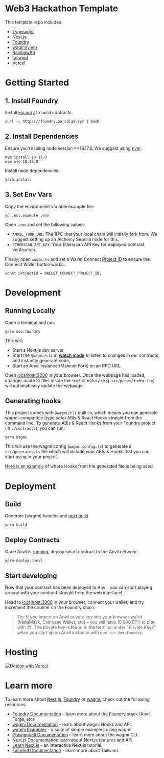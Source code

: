 # Web3 Hackathon Template

This template repo includes:

- [Typescript](https://www.typescriptlang.org/)
- [Next.js](https://nextjs.org)
- [Foundry](https://book.getfoundry.sh/)
- [wagmi/viem](https://wagmi.sh)
- [RainbowKit](https://www.rainbowkit.com/)
- [tailwind](https://tailwindcss.com/)
- [Vercel](#hosting)

# Getting Started

## 1. Install Foundry

Install [Foundry](https://book.getfoundry.sh/getting-started/installation) to build contracts:

```
curl -L https://foundry.paradigm.xyz | bash
```

<!-- ## Install submodules -->

## 2. Install Dependencies

Ensure you're using node version >=18.17.0. We suggest using [nvm](https://github.com/nvm-sh/nvm):

```
nvm install 18.17.0
nvm use 18.17.0
```

Install node dependencies:

```
yarn install
```

## 3. Set Env Vars

Copy the environment variable example file:

```
cp .env.example .env
```

Open `.env` and set the following values:

- `ANVIL_FORK_URL`: The RPC that your local chain will initially fork from. We suggest setting up an Alchemy Sepolia node for this.
- `ETHERSCAN_API_KEY`: Your Etherscan API Key for deployed contract verification.

Finally, open `wagmi.ts` and set a Wallet Connect [Project ID](https://cloud.walletconnect.com/app)
to ensure the Connect Wallet button works.

```
const projectId = WALLET_CONNECT_PROJECT_ID;
```

# Development

## Running Locally

Open a terminal and run:

```
yarn dev:foundry
```

This will:

- Start a Next.js dev server,
- Start the `@wagmi/cli` in [**watch mode**](https://wagmi.sh/cli/commands/generate#options) to listen to changes in our contracts, and instantly generate code,
- Start an Anvil instance (Mainnet Fork) on an RPC URL.

Open [localhost:3000](http://localhost:3000) in your browser.
Once the webpage has loaded, changes made to files inside the `src/` directory (e.g. `src/pages/index.tsx`) will automatically update the webpage.

## Generating hooks

This project comes with `@wagmi/cli` built-in, which means you can generate wagmi-compatible (type safe) ABIs & React Hooks straight from the command line.
To generate ABIs & React Hooks from your Foundry project (in `./contracts`), you can run:

```
yarn wagmi
```

This will use the wagmi config (`wagmi.config.ts`) to generate a `src/generated.ts` file which will include your ABIs & Hooks that you can start using in your project.

[Here is an example](./src/components/Counter.tsx) of where Hooks from the generated file is being used.

# Deployment

## Build

Generate [wagmi] handles and [next build](https://nextjs.org/docs/pages/api-reference/next-cli#build)

```
yarn build
```

## Deploy Contracts

Once Anvil is [running](#running-locally), deploy smart contract to the Anvil network:

```
yarn deploy:anvil
```

## Start developing

Now that your contract has been deployed to Anvil, you can start playing around with your contract straight from the web interface!

Head to [localhost:3000](http://localhost:3000) in your browser, connect your wallet, and try increment the counter on the Foundry chain.

> Tip: If you import an Anvil private key into your browser wallet (MetaMask, Coinbase Wallet, etc) – you will have 10,000 ETH to play with 😎. The private key is found in the terminal under "Private Keys" when you start up an Anvil instance with `npm run dev:foundry`.

# Hosting

[![Deploy with Vercel](https://vercel.com/button)](https://vercel.com/new/clone?repository-url=https%3A%2F%2Fgithub.com%2Fvercel%2Fnext.js%2Ftree%2Fcanary%2Fexamples%2Fhello-world)

# Learn more

To learn more about [Next.js](https://nextjs.org), [Foundry](https://book.getfoundry.sh/) or [wagmi](https://wagmi.sh), check out the following resources:

- [Foundry Documentation](https://book.getfoundry.sh/) – learn more about the Foundry stack (Anvil, Forge, etc).
- [wagmi Documentation](https://wagmi.sh) – learn about wagmi Hooks and API.
- [wagmi Examples](https://wagmi.sh/examples/connect-wallet) – a suite of simple examples using wagmi.
- [@wagmi/cli Documentation](https://wagmi.sh/cli) – learn more about the wagmi CLI.
- [Next.js Documentation](https://nextjs.org/docs) learn about Next.js features and API.
- [Learn Next.js](https://nextjs.org/learn) - an interactive Next.js tutorial.
- [Tailwind Documentation](https://tailwindcss.com/docs/installation) - learn more about Tailwind.
